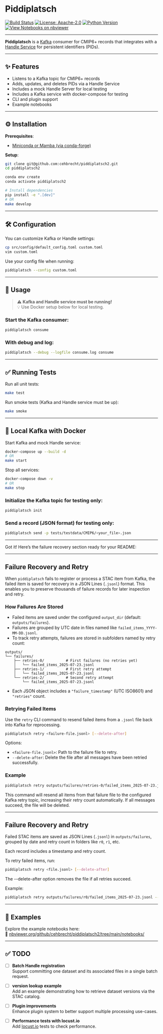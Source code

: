 # Piddiplatsch

[![Build Status](https://github.com/cehbrecht/piddiplatsch2/actions/workflows/ci.yml/badge.svg)](https://github.com/cehbrecht/piddiplatsch2/actions)
[![License: Apache-2.0](https://img.shields.io/badge/license-Apache--2.0-blue.svg)](LICENSE)
[![Python Version](https://img.shields.io/badge/python-3.11+-blue.svg)](https://www.python.org/downloads/)
[![View Notebooks on nbviewer](https://img.shields.io/badge/nbviewer-view%20notebooks-orange)](https://nbviewer.org/github/cehbrecht/piddiplatsch2/tree/main/notebooks/)

---

**Piddiplatsch** is a [Kafka](https://kafka.apache.org/) consumer for CMIP6+ records that integrates with a [Handle Service](https://pypi.org/project/pyhandle/) for persistent identifiers (PIDs).

---

## ✨ Features

- Listens to a Kafka topic for CMIP6+ records
- Adds, updates, and deletes PIDs via a Handle Service
- Includes a mock Handle Server for local testing
- Includes a Kafka service with docker-compose for testing
- CLI and plugin support
- Example notebooks

---

## ⚙️ Installation

**Prerequisites**:
- [Miniconda or Mamba (via conda-forge)](https://conda-forge.org/download/)

**Setup**:

```bash
git clone git@github.com:cehbrecht/piddiplatsch2.git
cd piddiplatsch2

conda env create
conda activate piddiplatsch2

# Install dependencies
pip install -e ".[dev]"
# OR
make develop
```

---

## 🛠️ Configuration

You can customize Kafka or Handle settings:

```bash
cp src/config/default_config.toml custom.toml
vim custom.toml
```

Use your config file when running:

```bash
piddiplatsch --config custom.toml
```

---

## 🚀 Usage

> ⚠️ **Kafka and Handle service must be running!**  
> 💡 Use Docker setup below for local testing.

### Start the Kafka consumer:

```bash
piddiplatsch consume
```

### With debug and log:

```bash
piddiplatsch --debug --logfile consume.log consume
```

---

## ✅ Running Tests

Run all unit tests:

```bash
make test
```

Run smoke tests (Kafka and Handle service must be up):

```bash
make smoke
```

---

## 🐳 Local Kafka with Docker

Start Kafka and mock Handle service:

```bash
docker-compose up --build -d
# OR
make start
```

Stop all services:

```bash
docker-compose down -v
# OR
make stop
```

### Initialize the Kafka topic for testing only:

```bash
piddiplatsch init
```

### Send a record (JSON format) for testing only:

```bash
piddiplatsch send -p tests/testdata/CMIP6/<your_file>.json
```

---

Got it! Here’s the failure recovery section ready for your README:

---

## Failure Recovery and Retry

When `piddiplatsch` fails to register or process a STAC item from Kafka, the failed item is saved for recovery in a JSON Lines (`.jsonl`) format. This enables you to preserve thousands of failure records for later inspection and retry.

### How Failures Are Stored

* Failed items are saved under the configured `output_dir` (default: `outputs/failures`).
* Failures are grouped by UTC date in files named like `failed_items_YYYY-MM-DD.jsonl`.
* To track retry attempts, failures are stored in subfolders named by retry count:

```
outputs/
└── failures/
    ├── retries-0/          # First failures (no retries yet)
    │   └── failed_items_2025-07-23.jsonl
    ├── retries-1/          # First retry attempt
    │   └── failed_items_2025-07-23.jsonl
    └── retries-2/          # Second retry attempt
        └── failed_items_2025-07-23.jsonl
```

* Each JSON object includes a `"failure_timestamp"` (UTC ISO8601) and `"retries"` count.

### Retrying Failed Items

Use the `retry` CLI command to resend failed items from a `.jsonl` file back into Kafka for reprocessing.

```bash
piddiplatsch retry <failure-file.jsonl> [--delete-after]
```

Options:

* `<failure-file.jsonl>`: Path to the failure file to retry.
* `--delete-after`: Delete the file after all messages have been retried successfully.

### Example

```bash
piddiplatsch retry outputs/failures/retries-0/failed_items_2025-07-23.jsonl --delete-after
```

This command will resend all items from that failure file to the configured Kafka retry topic, increasing their retry count automatically. If all messages succeed, the file will be deleted.

---

## Failure Recovery and Retry

Failed STAC items are saved as JSON Lines (`.jsonl`) in `outputs/failures`, grouped by date and retry count in folders like `r0`, `r1`, etc.

Each record includes a timestamp and retry count.

To retry failed items, run:

```bash
piddiplatsch retry <file.jsonl> [--delete-after]
```

The --delete-after option removes the file if all retries succeed.

Example:
```bash
piddiplatsch retry outputs/failures/r0/failed_items_2025-07-23.jsonl --delete-after
```

---

## 📓 Examples

Explore the example notebooks here:  
🔗 [nbviewer.org/github/cehbrecht/piddiplatsch2/tree/main/notebooks/](https://nbviewer.org/github/cehbrecht/piddiplatsch2/tree/main/notebooks/)

---

## ✅ TODO

- [ ] **Batch Handle registration**  
  Support committing one dataset and its associated files in a single batch request.

- [ ] **version lookup example**  
  Add an example demonstrating how to retrieve dataset versions via the STAC catalog.

- [ ] **Plugin improvements**  
  Enhance plugin system to better support multiple processing use-cases.

- [ ] **Performance tests with locust.io**  
  Add [locust.io](https://locust.io/) tests to check performance.
